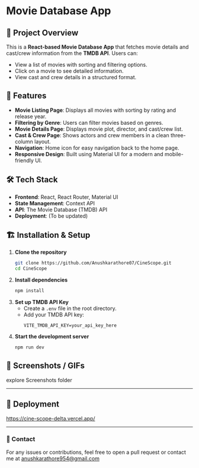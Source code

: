# Movie Database App

## 🚀 Project Overview
This is a **React-based Movie Database App** that fetches movie details and cast/crew information from the **TMDB API**. Users can:
- View a list of movies with sorting and filtering options.
- Click on a movie to see detailed information.
- View cast and crew details in a structured format.

## 📌 Features
- **Movie Listing Page**: Displays all movies with sorting by rating and release year.
- **Filtering by Genre**: Users can filter movies based on genres.
- **Movie Details Page**: Displays movie plot, director, and cast/crew list.
- **Cast & Crew Page**: Shows actors and crew members in a clean three-column layout.
- **Navigation**: Home icon for easy navigation back to the home page.
- **Responsive Design**: Built using Material UI for a modern and mobile-friendly UI.

## 🛠️ Tech Stack
- **Frontend**: React, React Router, Material UI
- **State Management**: Context API
- **API**: The Movie Database (TMDB) API
- **Deployment**: (To be updated)


## 🏗️ Installation & Setup
1. **Clone the repository**
   ```sh
   git clone https://github.com/Anushkarathore07/CineScope.git
   cd CineScope
   ```
2. **Install dependencies**
   ```sh
   npm install
   ```
3. **Set up TMDB API Key**
   - Create a `.env` file in the root directory.
   - Add your TMDB API key:
     ```env
     VITE_TMDB_API_KEY=your_api_key_here
     ```
4. **Start the development server**
   ```sh
   npm run dev
   ```

## 📸 Screenshots / GIFs
explore Screenshots folder

---

## 🚀 Deployment
https://cine-scope-delta.vercel.app/

---

### 🔗 Contact
For any issues or contributions, feel free to open a pull request or contact me at anushkarathore954@gmail.com

